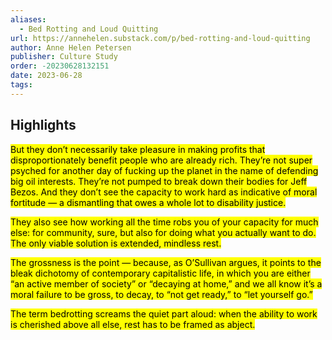 ```yaml
---
aliases:
  - Bed Rotting and Loud Quitting
url: https://annehelen.substack.com/p/bed-rotting-and-loud-quitting
author: Anne Helen Petersen
publisher: Culture Study
order: -20230628132151
date: 2023-06-28
tags:
---
```


## Highlights
<mark>But they don’t necessarily take pleasure in making profits that disproportionately benefit people who are already rich. They’re not super psyched for another day of fucking up the planet in the name of defending big oil interests. They’re not pumped to break down their bodies for Jeff Bezos. And they don’t see the capacity to work hard as indicative of moral fortitude — a dismantling that owes a whole lot to disability justice.</mark>

<mark>They also see how working all the time robs you of your capacity for much else: for community, sure, but also for doing what you actually want to do. The only viable solution is extended, mindless rest.</mark>

<mark>The grossness is the point — because, as O’Sullivan argues, it points to the bleak dichotomy of contemporary capitalistic life, in which you are either “an active member of society” or “decaying at home,” and we all know it’s a moral failure to be gross, to decay, to “not get ready,” to “let yourself go.”</mark>

<mark>The term bedrotting screams the quiet part aloud: when the ability to work is cherished above all else, rest has to be framed as abject.</mark>

